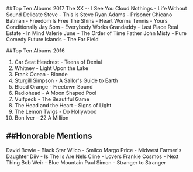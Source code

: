 ##Top Ten Albums 2017
The XX -- I See You
Cloud Nothings - Life Without Sound
Delicate Steve - This is Steve
Ryan Adams - Prisoner
Chicano Batman - Freedom Is Free
The Shins - Heart Worms
Tennis - Yours Conditionally
Jay Som - Everybody Works
Grandaddy - Last Place
Real Estate - In Mind
Valerie June - The Order of Time
Father John Misty - Pure Comedy
Future Islands - The Far Field 

##Top Ten Albums 2016
1. Car Seat Headrest - Teens of Denial
2. Whitney - Light Upon the Lake
3. Frank Ocean - Blonde
4. Sturgill Simpson - A Sailor's Guide to Earth
5. Blood Orange - Freetown Sound
6. Radiohead - A Moon Shaped Pool
7. Vulfpeck - The Beautiful Game
8. The Head and the Heart - Signs of Light
9. The Lemon Twigs - Do Hollywood
10. Bon Iver – 22 A Million


##Honorable Mentions
---
David Bowie - Black Star
Wilco - Smilco
Margo Price - Midwest Farmer's Daughter
Diiv - Is The Is Are
Nels Cline - Lovers
Frankie Cosmos - Next Thing
Bob Weir - Blue Mountain
Paul Simon - Stranger to Stranger

